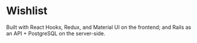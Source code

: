 # Wishlist  
Built with React Hooks, Redux, and Material UI on the frontend; and Rails as an API + PostgreSQL on the server-side. 